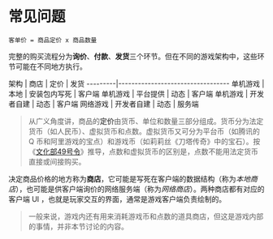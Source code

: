 # 常见问题



    客单价 = 商品定价 x 商品数量

完整的购买流程分为**询价**、**付款**、**发货**三个环节。但在不同的游戏架构中，这些环节可能在不同地方执行。

架构 | 商店 | 定价 | 发货
---------|----------------------------------
单机游戏 | 本地 | 安装包内写死 | 客户端
单机游戏 | 平台提供 | 动态 | 客户端
单机游戏 | 开发者自建 | 动态 | 客户端
网络游戏 | 开发者自建 | 动态 | 服务端




> 从广义角度讲，商品的**定价**由货币、单位和数量三部分组成。货币分为法定货币（如人民币）、虚拟货币和点数。虚拟货币又可分为平台币（如腾讯的 Q 币和阿里游戏的宝点）和游戏币（如莉莉丝《刀塔传奇》中的宝石）。按《[文化部49号令](http://www.gov.cn/flfg/2010-06/22/content_1633935.htm)》推导，点数和虚拟货币的区别是，点数不能用法定货币直接或间接购买。

决定商品价格的地方称为**商店**，它可能是写死在客户端的数据结构（称为*本地商店*），也可能是供客户端询价的网络服务端（称为*网络商店*）。两种商店都有对应的客户端 UI  ，也就是玩家交互的界面，通常是游戏客户端负责绘制的。

> 一般来说，游戏内还有用来消耗游戏币和点数的道具商店，但这是游戏内部的事情，并非本节讨论的内容。
